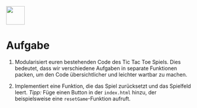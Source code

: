 <img src="Techstarter.svg" style="height: 50px; width: auto">

# Aufgabe


1. Modularisiert euren bestehenden Code des Tic Tac Toe Spiels. Dies bedeutet, dass wir verschiedene Aufgaben in separate Funktionen packen, um den Code übersichtlicher und leichter wartbar zu machen.

2. Implementiert eine Funktion, die das Spiel zurücksetzt und das Spielfeld leert. *Tipp:* Füge einen Button in der `index.html` hinzu, der beispielsweise eine `resetGame`-Funktion aufruft. 